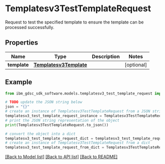 # Templatesv3TestTemplateRequest

Request to test the specified template to ensure the template can be processed successfully.

## Properties

Name | Type | Description | Notes
------------ | ------------- | ------------- | -------------
**template** | [**Templatesv3Template**](Templatesv3Template.md) |  | [optional] 

## Example

```python
from ibm_gdsc_sdk_software.models.templatesv3_test_template_request import Templatesv3TestTemplateRequest

# TODO update the JSON string below
json = "{}"
# create an instance of Templatesv3TestTemplateRequest from a JSON string
templatesv3_test_template_request_instance = Templatesv3TestTemplateRequest.from_json(json)
# print the JSON string representation of the object
print(Templatesv3TestTemplateRequest.to_json())

# convert the object into a dict
templatesv3_test_template_request_dict = templatesv3_test_template_request_instance.to_dict()
# create an instance of Templatesv3TestTemplateRequest from a dict
templatesv3_test_template_request_from_dict = Templatesv3TestTemplateRequest.from_dict(templatesv3_test_template_request_dict)
```
[[Back to Model list]](../README.md#documentation-for-models) [[Back to API list]](../README.md#documentation-for-api-endpoints) [[Back to README]](../README.md)


